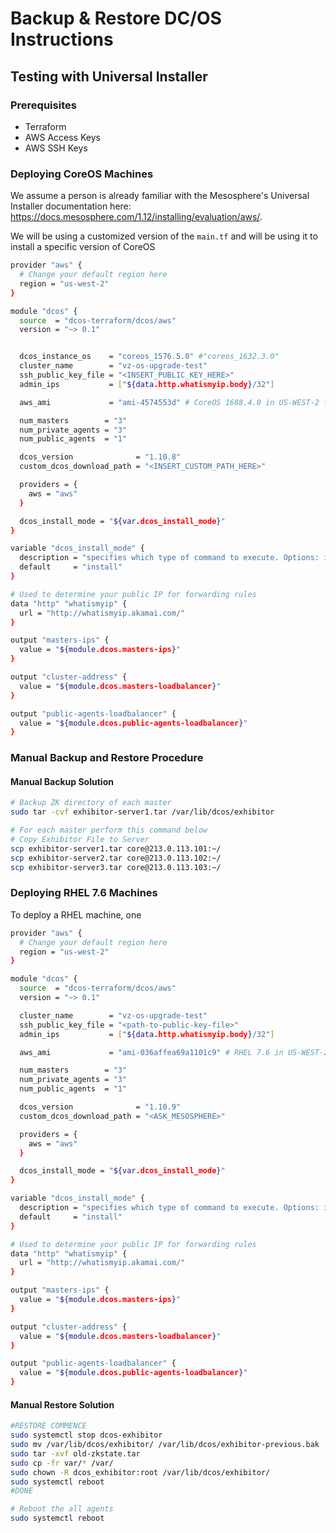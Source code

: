 # Backup & Restore DC/OS Instructions

## Testing with Universal Installer

### Prerequisites
 - Terraform
 - AWS Access Keys
 - AWS SSH Keys

### Deploying CoreOS Machines

We assume a person is already familiar with the Mesosphere's Universal Installer documentation here: https://docs.mesosphere.com/1.12/installing/evaluation/aws/.

We will be using a customized version of the `main.tf` and will be using it to install a specific version of CoreOS

```bash
provider "aws" {
  # Change your default region here
  region = "us-west-2"
}

module "dcos" {
  source  = "dcos-terraform/dcos/aws"
  version = "~> 0.1"


  dcos_instance_os    = "coreos_1576.5.0" #"coreos_1632.3.0"
  cluster_name        = "vz-os-upgrade-test"
  ssh_public_key_file = "<INSERT_PUBLIC_KEY_HERE>"
  admin_ips           = ["${data.http.whatismyip.body}/32"]

  aws_ami             = "ami-4574553d" # CoreOS 1688.4.0 in US-WEST-2 for DC/OS 1.10.9

  num_masters        = "3"
  num_private_agents = "3"
  num_public_agents  = "1"

  dcos_version              = "1.10.8"
  custom_dcos_download_path = "<INSERT_CUSTOM_PATH_HERE>"

  providers = {
    aws = "aws"
  }

  dcos_install_mode = "${var.dcos_install_mode}"
}

variable "dcos_install_mode" {
  description = "specifies which type of command to execute. Options: install or upgrade"
  default     = "install"
}

# Used to determine your public IP for forwarding rules
data "http" "whatismyip" {
  url = "http://whatismyip.akamai.com/"
}

output "masters-ips" {
  value = "${module.dcos.masters-ips}"
}

output "cluster-address" {
  value = "${module.dcos.masters-loadbalancer}"
}

output "public-agents-loadbalancer" {
  value = "${module.dcos.public-agents-loadbalancer}"
}

```

### Manual Backup and Restore Procedure

#### Manual Backup Solution

```bash
# Backup ZK directory of each master
sudo tar -cvf exhibitor-server1.tar /var/lib/dcos/exhibitor

# For each master perform this command below
# Copy Exhibitor File to Server
scp exhibitor-server1.tar core@213.0.113.101:~/
scp exhibitor-server2.tar core@213.0.113.102:~/
scp exhibitor-server3.tar core@213.0.113.103:~/
```

### Deploying RHEL 7.6 Machines

To deploy a RHEL machine, one 
```bash
provider "aws" {
  # Change your default region here
  region = "us-west-2"
}

module "dcos" {
  source  = "dcos-terraform/dcos/aws"
  version = "~> 0.1"

  cluster_name        = "vz-os-upgrade-test"
  ssh_public_key_file = "<path-to-public-key-file>"
  admin_ips           = ["${data.http.whatismyip.body}/32"]

  aws_ami             = "ami-036affea69a1101c9" # RHEL 7.6 in US-WEST-2 for DC/OS 1.10.9

  num_masters        = "3"
  num_private_agents = "3"
  num_public_agents  = "1"

  dcos_version              = "1.10.9"
  custom_dcos_download_path = "<ASK_MESOSPHERE>" 

  providers = {
    aws = "aws"
  }

  dcos_install_mode = "${var.dcos_install_mode}"
}

variable "dcos_install_mode" {
  description = "specifies which type of command to execute. Options: install or upgrade"
  default     = "install"
}

# Used to determine your public IP for forwarding rules
data "http" "whatismyip" {
  url = "http://whatismyip.akamai.com/"
}

output "masters-ips" {
  value = "${module.dcos.masters-ips}"
}

output "cluster-address" {
  value = "${module.dcos.masters-loadbalancer}"
}

output "public-agents-loadbalancer" {
  value = "${module.dcos.public-agents-loadbalancer}"
}
```

#### Manual Restore Solution

```bash
#RESTORE COMMENCE
sudo systemctl stop dcos-exhibitor
sudo mv /var/lib/dcos/exhibitor/ /var/lib/dcos/exhibitor-previous.bak
sudo tar -xvf old-zkstate.tar
sudo cp -fr var/* /var/
sudo chown -R dcos_exhibitor:root /var/lib/dcos/exhibitor/
sudo systemctl reboot
#DONE

# Reboot the all agents
sudo systemctl reboot
```


<!---
## Testing

```bash
Vagrant.configure("2") do |config|
  config.vm.box = "kaarolch/coreos-stable"
  config.vm.box_version = "1632.3.0"
end
```
-->
